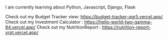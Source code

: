 I am currently learning about Python, Javascript, Django, Flask

Check out my Budget Tracker view: https://budget-tracker-qgr5.vercel.app/
Check out my Investment Calculator : https://hello-world-two-gamma-84.vercel.app/
Check out my NutritionReport : https://nutrition-report-vrpt.vercel.app/
